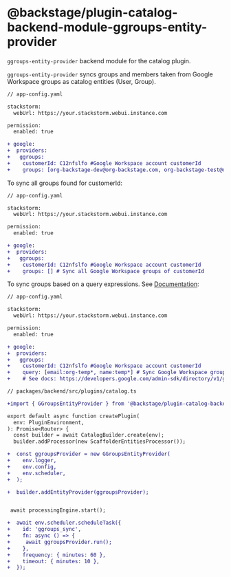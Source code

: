 # @backstage/plugin-catalog-backend-module-ggroups-entity-provider

`ggroups-entity-provider` backend module for the catalog plugin.

`ggroups-entity-provider` syncs groups and members taken from Google Workspace groups as catalog entities (User, Group). 

```diff
// app-config.yaml

stackstorm:
  webUrl: https://your.stackstorm.webui.instance.com

permission:
  enabled: true

+ google:
+  providers:
+   ggroups:
+    customerId: C12nfslfo #Google Workspace account customerId
+    groups: [org-backstage-dev@org-backstage.com, org-backstage-test@org-backstage.com] # Specific Google Workspace groups addresses to sync:
```

To sync all groups found for customerId:

```diff
// app-config.yaml

stackstorm:
  webUrl: https://your.stackstorm.webui.instance.com

permission:
  enabled: true

+ google:
+  providers:
+   ggroups:
+    customerId: C12nfslfo #Google Workspace account customerId
+    groups: [] # Sync all Google Workspace groups of customerId
```

To sync groups based on a query expressions. See [Documentation](https://developers.google.com/admin-sdk/directory/v1/guides/search-groups):

```diff
// app-config.yaml

stackstorm:
  webUrl: https://your.stackstorm.webui.instance.com

permission:
  enabled: true

+ google:
+  providers:
+   ggroups:
+    customerId: C12nfslfo #Google Workspace account customerId
+    query: [email:org-temp*, name:temp*] # Sync Google Workspace groups that match AND joined query expression
+    # See docs: https://developers.google.com/admin-sdk/directory/v1/guides/search-groups
```


```diff
// packages/backend/src/plugins/catalog.ts

+import { GGroupsEntityProvider } from '@backstage/plugin-catalog-backend-module-ggroups-entity-provider';

export default async function createPlugin(
  env: PluginEnvironment,
): Promise<Router> {
  const builder = await CatalogBuilder.create(env);
  builder.addProcessor(new ScaffolderEntitiesProcessor());

+  const ggroupsProvider = new GGroupsEntityProvider(
+    env.logger,
+    env.config,
+    env.scheduler,
+  );

+  builder.addEntityProvider(ggroupsProvider);


 await processingEngine.start();

+  await env.scheduler.scheduleTask({
+    id: 'ggroups_sync',
+    fn: async () => {
+     await ggroupsProvider.run();
+    },
+    frequency: { minutes: 60 },
+    timeout: { minutes: 10 },
+  });

```
